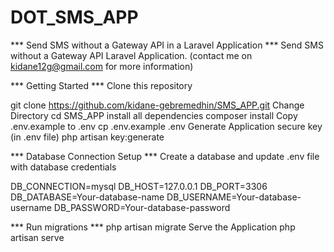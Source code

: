 # DOT_SMS_APP
*** Send SMS without a Gateway API in a Laravel Application ***
Send SMS without a Gateway API Laravel Application. (contact me on kidane12g@gmail.com for more information)

*** Getting Started ***
Clone this repository

git clone https://github.com/kidane-gebremedhin/SMS_APP.git
Change Directory
cd SMS_APP
install all dependencies
composer install 
Copy .env.example to .env
cp .env.example .env
Generate Application secure key (in .env file)
php artisan key:generate

*** Database Connection Setup ***
Create a database and update .env file with database credentials

DB_CONNECTION=mysql
DB_HOST=127.0.0.1
DB_PORT=3306
DB_DATABASE=Your-database-name
DB_USERNAME=Your-database-username
DB_PASSWORD=Your-database-password

*** Run migrations ***
php artisan migrate
Serve the Application
php artisan serve

